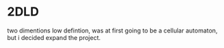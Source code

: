 # 2DLD
two dimentions low defintion, was at first going to be a cellular automaton, but i decided expand the project.
